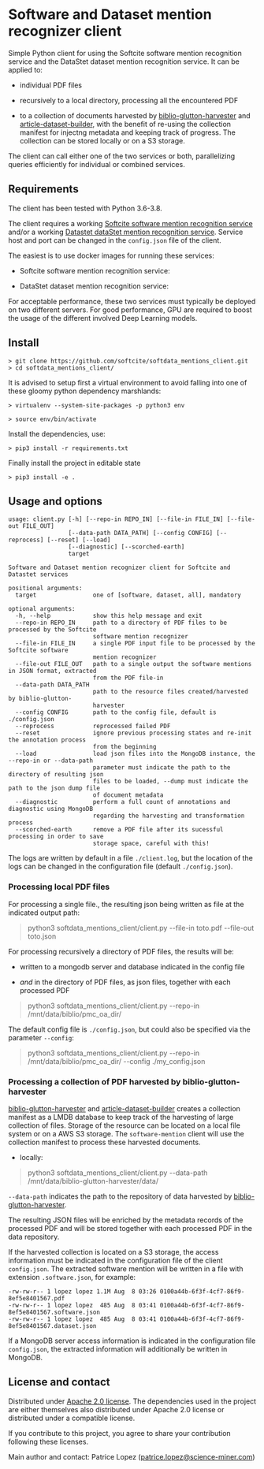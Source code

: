 # Software and Dataset mention recognizer client

Simple Python client for using the Softcite software mention recognition service and the DataStet dataset mention recognition service. It can be applied to: 

* individual PDF files

* recursively to a local directory, processing all the encountered PDF 

* to a collection of documents harvested by [biblio-glutton-harvester](https://github.com/kermitt2/biblio-glutton-harvester) and [article-dataset-builder](https://github.com/kermitt2/article-dataset-builder), with the benefit of re-using the collection manifest for injectng metadata and keeping track of progress. The collection can be stored locally or on a S3 storage. 

The client can call either one of the two services or both, parallelizing queries efficiently for individual or combined services. 

## Requirements

The client has been tested with Python 3.6-3.8. 

The client requires a working [Softcite software mention recognition service](https://github.com/ourresearch/software-mentions) and/or a working [Datastet dataStet mention recognition service](https://github.com/kermitt2/datastet). Service host and port can be changed in the `config.json` file of the client. 

The easiest is to use docker images for running these services: 

* Softcite software mention recognition service: 

* DataStet dataset mention recognition service: 

For acceptable performance, these two services must typically be deployed on two different servers. For good performance, GPU are required to boost the usage of the different involved Deep Learning models. 

## Install

```console
> git clone https://github.com/softcite/softdata_mentions_client.git
> cd softdata_mentions_client/
```

It is advised to setup first a virtual environment to avoid falling into one of these gloomy python dependency marshlands:

```console
> virtualenv --system-site-packages -p python3 env
```

```console
> source env/bin/activate
```

Install the dependencies, use:

```console
> pip3 install -r requirements.txt
```

Finally install the project in editable state

```console
> pip3 install -e .
```


## Usage and options

```
usage: client.py [-h] [--repo-in REPO_IN] [--file-in FILE_IN] [--file-out FILE_OUT]
                 [--data-path DATA_PATH] [--config CONFIG] [--reprocess] [--reset] [--load]
                 [--diagnostic] [--scorched-earth]
                 target

Software and Dataset mention recognizer client for Softcite and Datastet services

positional arguments:
  target                one of [software, dataset, all], mandatory

optional arguments:
  -h, --help            show this help message and exit
  --repo-in REPO_IN     path to a directory of PDF files to be processed by the Softcite
                        software mention recognizer
  --file-in FILE_IN     a single PDF input file to be processed by the Softcite software
                        mention recognizer
  --file-out FILE_OUT   path to a single output the software mentions in JSON format, extracted
                        from the PDF file-in
  --data-path DATA_PATH
                        path to the resource files created/harvested by biblio-glutton-
                        harvester
  --config CONFIG       path to the config file, default is ./config.json
  --reprocess           reprocessed failed PDF
  --reset               ignore previous processing states and re-init the annotation process
                        from the beginning
  --load                load json files into the MongoDB instance, the --repo-in or --data-path
                        parameter must indicate the path to the directory of resulting json
                        files to be loaded, --dump must indicate the path to the json dump file
                        of document metadata
  --diagnostic          perform a full count of annotations and diagnostic using MongoDB
                        regarding the harvesting and transformation process
  --scorched-earth      remove a PDF file after its sucessful processing in order to save
                        storage space, careful with this!
```

The logs are written by default in a file `./client.log`, but the location of the logs can be changed in the configuration file (default `./config.json`).

### Processing local PDF files

For processing a single file., the resulting json being written as file at the indicated output path:

> python3 softdata_mentions_client/client.py --file-in toto.pdf --file-out toto.json

For processing recursively a directory of PDF files, the results will be:

* written to a mongodb server and database indicated in the config file

* *and* in the directory of PDF files, as json files, together with each processed PDF

> python3 softdata_mentions_client/client.py --repo-in /mnt/data/biblio/pmc_oa_dir/

The default config file is `./config.json`, but could also be specified via the parameter `--config`: 

> python3 softdata_mentions_client/client.py --repo-in /mnt/data/biblio/pmc_oa_dir/ --config ./my_config.json


### Processing a collection of PDF harvested by biblio-glutton-harvester

[biblio-glutton-harvester](https://github.com/kermitt2/biblio-glutton-harvester) and [article-dataset-builder](https://github.com/kermitt2/article-dataset-builder) creates a collection manifest as a LMDB database to keep track of the harvesting of large collection of files. Storage of the resource can be located on a local file system or on a AWS S3 storage. The `software-mention` client will use the collection manifest to process these harvested documents. 

* locally:

> python3 softdata_mentions_client/client.py --data-path /mnt/data/biblio-glutton-harvester/data/

`--data-path` indicates the path to the repository of data harvested by [biblio-glutton-harvester](https://github.com/kermitt2/biblio-glutton-harvester).

The resulting JSON files will be enriched by the metadata records of the processed PDF and will be stored together with each processed PDF in the data repository. 

If the harvested collection is located on a S3 storage, the access information must be indicated in the configuration file of the client `config.json`. The extracted software mention will be written in a file with extension `.software.json`, for example:

```
-rw-rw-r-- 1 lopez lopez 1.1M Aug  8 03:26 0100a44b-6f3f-4cf7-86f9-8ef5e8401567.pdf
-rw-rw-r-- 1 lopez lopez  485 Aug  8 03:41 0100a44b-6f3f-4cf7-86f9-8ef5e8401567.software.json
-rw-rw-r-- 1 lopez lopez  485 Aug  8 03:41 0100a44b-6f3f-4cf7-86f9-8ef5e8401567.dataset.json
```

If a MongoDB server access information is indicated in the configuration file `config.json`, the extracted information will additionally be written in MongoDB. 

## License and contact

Distributed under [Apache 2.0 license](http://www.apache.org/licenses/LICENSE-2.0). The dependencies used in the project are either themselves also distributed under Apache 2.0 license or distributed under a compatible license. 

If you contribute to this project, you agree to share your contribution following these licenses. 

Main author and contact: Patrice Lopez (<patrice.lopez@science-miner.com>)
